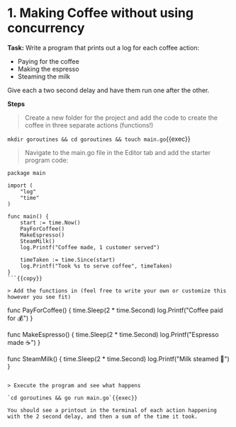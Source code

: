 # 1. Making Coffee without using concurrency

**Task:** Write a program that prints out a log for each coffee action:
- Paying for the coffee
- Making the espresso
- Steaming the milk

Give each a two second delay and have them run one after the other.


**Steps**

> Create a new folder for the project and add the code to create the coffee in three separate actions (functions!)

`mkdir goroutines && cd goroutines && touch main.go`{{exec}}

> Navigate to the main.go file in the Editor tab and add the starter program code:

```
package main

import (
	"log"
	"time"
)

func main() {
	start := time.Now()
	PayForCoffee()
	MakeEspresso()
	SteamMilk()
	log.Printf("Coffee made, 1 customer served")

	timeTaken := time.Since(start)
	log.Printf("Took %s to serve coffee", timeTaken)
}
```{{copy}}

> Add the functions in (feel free to write your own or customize this however you see fit)

```
func PayForCoffee() {
	time.Sleep(2 * time.Second)
	log.Printf("Coffee paid for 💰")
}

func MakeEspresso() {
	time.Sleep(2 * time.Second)
	log.Printf("Espresso made ☕️")
}

func SteamMilk() {
	time.Sleep(2 * time.Second)
	log.Printf("Milk steamed 🥛")
}
```{{copy}}

> Execute the program and see what happens

`cd goroutines && go run main.go`{{exec}}

You should see a printout in the terminal of each action happening with the 2 second delay, and then a sum of the time it took.